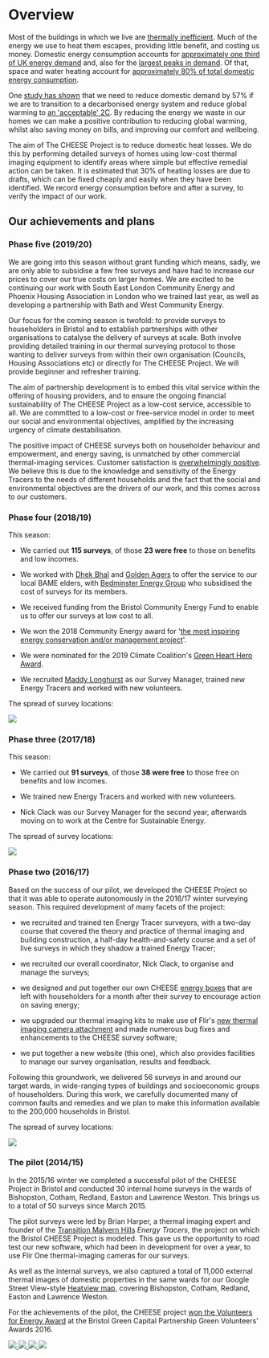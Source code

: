 
# Overview

Most of the buildings in which we live are [thermally
inefficient](https://en.wikipedia.org/wiki/Energy_efficiency_in_British_housing).
Much of the energy we use to heat them escapes, providing little benefit, and
costing us money. Domestic energy consumption accounts for [approximately one
third of UK energy
demand](https://www.gov.uk/government/collections/energy-consumption-in-the-uk)
and, also for the [largest peaks in demand](http://gridwatch.co.uk/). Of that,
space and water heating account for [approximately 80% of total domestic energy
consumption](https://www.gov.uk/government/statistics/energy-consumption-in-the-uk).

One [study has
shown](http://www.demandenergyequality.org/2030-energy-scenario.html) that we
need to reduce domestic demand by 57% if we are to transition to a decarbonised
energy system and reduce global warming to [an 'acceptable'
2C](https://en.wikipedia.org/wiki/Avoiding_Dangerous_Climate_Change).  By
reducing the energy we waste in our homes we can make a positive contribution
to reducing global warming, whilst also saving money on bills, and improving
our comfort and wellbeing.

The aim of The CHEESE Project is to reduce domestic heat losses. We do
this by performing detailed surveys of homes using low-cost thermal imaging
equipment to identify areas where simple but effective remedial action can be
taken. It is estimated that 30% of heating losses are due to drafts, which can
be fixed cheaply and easily when they have been identified.  We record
energy consumption before and after a survey, to verify the impact of our
work.

## Our achievements and plans

<a class="anchor" name="phase-five"></a>
### Phase five (2019/20)

We are going into this season without grant funding which means, sadly, we are
only able to subsidise a few free surveys and have had to increase our prices
to cover our true costs on larger homes. We are excited to be continuing our
work with South East London Community Energy and Phoenix Housing Association in
London who we trained last year, as well as developing a partnership with Bath
and West Community Energy.

Our focus for the coming season is twofold: to provide surveys to householders
in Bristol and to establish partnerships with other organisations to catalyse
the delivery of surveys at scale. Both involve providing detailed training in
our thermal surveying protocol to those wanting to deliver surveys from within
their own organisation (Councils, Housing Associations etc) or directly for The
CHEESE Project. We will provide beginner and refresher training.

The aim of partnership development is to embed this vital service within the
offering of housing providers, and to ensure the ongoing financial
sustainability of The CHEESE Project as a low-cost service, accessible to all.
We are committed to a low-cost or free-service model in order to meet our
social and environmental objectives, amplified by the increasing urgency of
climate destabilisation.

The positive impact of CHEESE surveys both on householder behaviour and
empowerment, and energy saving, is unmatched by other commercial
thermal-imaging services. Customer satisfaction is [overwhelmingly
positive](/testimonials). We believe this is due to the knowledge and
sensitivity of the Energy Tracers to the needs of different households and the
fact that the social and environmental objectives are the drivers of our work,
and this comes across to our customers.

<a class="anchor" name="phase-four"></a>
### Phase four (2018/19)

This season:

- We carried out **115 surveys**, of those **23 were free** to those on
  benefits and low incomes.

- We worked with [Dhek Bhal](http://www.dhekbhal.org.uk/) and [Golden
  Agers](https://www.wellaware.org.uk/activities/golden-agers/) to offer the
service to our local BAME elders, with [Bedminster Energy
Group](http://www.bedminsterenergy.org.uk/) who subsidised the cost of surveys
for its members.

- We received funding from the Bristol Community Energy Fund to enable us to
  offer our surveys at low cost to all.

- We won the 2018 Community Energy award for '[the most inspiring energy
  conservation and/or management
project](/news/2018-10-community-energy-awards)'.

- We were nominated for the 2019 Climate Coalition's [Green Heart Hero
  Award](/news/2019-03-11-Green-Heart-Hero-awards).

- We recruited [Maddy Longhurst](/governance#maddy-longhurst) as our Survey
  Manager, trained new Energy Tracers and worked with new volunteers.

The spread of survey locations:

<a data-lightbox="achievements" href="{{url_for('.assets', filename='images/2018-19-survey-locations.png')}}">
  <img src="{{'images/2018-19-survey-locations.png'|thumbnail('400x400')}}" class="img-thumbnail img-fluid mx-auto d-block">
</a>

<a class="anchor" name="phase-three"></a>
### Phase three (2017/18)

This season:

- We carried out **91 surveys**, of those **38 were free** to those free on
  benefits and low incomes.

- We trained new Energy Tracers and worked with new volunteers.

- Nick Clack was our Survey Manager for the second year, afterwards moving on
  to work at the Centre for Sustainable Energy.

The spread of survey locations:

<a data-lightbox="achievements" href="{{url_for('.assets', filename='images/2017-18-survey-locations.png')}}">
  <img src="{{'images/2017-18-survey-locations.png'|thumbnail('400x400')}}" class="img-thumbnail img-fluid mx-auto d-block">
</a>


<a class="anchor" name="phase-two"></a>
### Phase two (2016/17)

Based on the success of our pilot, we developed the CHEESE Project so that it
was able to operate autonomously in the 2016/17 winter surveying season. This
required development of many facets of the project:

- we recruited and trained ten Energy Tracer surveyors, with a two-day course
  that covered the theory and practice of thermal imaging and building
  construction, a half-day health-and-safety course and a set of live surveys
  in which they shadow a trained Energy Tracer;

- we recruited our overall coordinator, Nick Clack, to organise and manage the
  surveys;

- we designed and put together our own CHEESE [energy boxes](/cheese-box) that
  are left with householders for a month after their survey to encourage action
  on saving energy;

- we upgraded our thermal imaging kits to make use of Flir's [new thermal
  imaging camera attachment](http://www.flir.co.uk/flirone) and made numerous
  bug fixes and enhancements to the CHEESE survey software;

- we put together a new website (this one), which also provides facilities to
  manage our survey organisation, results and feedback.

Following this groundwork, we delivered 56 surveys in and around our target
wards, in wide-ranging types of buildings and socioeconomic groups of
householders. During this work, we carefully documented many of common faults
and remedies and we plan to make this information available to the 200,000
households in Bristol.

The spread of survey locations:

<a data-lightbox="achievements" href="{{url_for('.assets', filename='images/2016-17-survey-locations.png')}}">
  <img src="{{'images/2016-17-survey-locations.png'|thumbnail('400x400')}}" class="img-thumbnail img-fluid mx-auto d-block">
</a>

<a class="anchor" name="pilot"></a>
### The pilot (2014/15)

In the 2015/16 winter we completed a successful pilot of the CHEESE Project in
Bristol and conducted 30 internal home surveys in the wards of Bishopston,
Cotham, Redland, Easton and Lawrence Weston. This brings us to a total of 50
surveys since March 2015.

The pilot surveys were led by Brian Harper, a thermal imaging expert and
founder of the [Transition Malvern
Hills](https://transitionmalvernhills.org.uk) *Energy Tracers*,  the project on
which the Bristol CHEESE Project is modeled. This gave us the opportunity to
road test our new software, which had been in development for over a year, to
use Flir One thermal-imaging cameras for our surveys.

As well as the internal surveys, we also captured a total of 11,000 external
thermal images of domestic properties in the same wards for our Google Street
View-style [Heatview map](http://www.heatview.co.uk), covering Bishopston,
Cotham, Redland, Easton and Lawrence Weston.

For the achievements of the pilot, the CHEESE project [won the Volunteers for Energy
Award](http://bristolgreencapital.org/winners-announced-in-the-green-volunteers-awards-2016)
at the Bristol Green Capital Partnership Green Volunteers' Awards 2016.

<div class="thumbs">
<a data-lightbox="achievements" href="{{url_for('.assets', filename='images/heatview.png')}}">
  <img src="{{'images/heatview.png'|thumbnail('180x180')}}" class="img-thumbnail img-fluid">
</a>
<a data-lightbox="achievements" href="{{url_for('.assets', filename='images/heatview-image.png')}}">
  <img src="{{'images/heatview-image.png'|thumbnail('180x180')}}" class="img-thumbnail img-fluid">
</a>
<a data-lightbox="achievements" href="{{url_for('.assets', filename='images/2016-03-green-volunteers-award/award.jpg')}}"
   data-title="The Volunteers for Energy award!">
  <img src="{{'images/2016-03-green-volunteers-award/award.jpg'|thumbnail('180x180')}}" class="img-thumbnail img-fluid">
</a>
<a data-lightbox="achievements" href="{{url_for('.assets', filename='images/2016-03-green-volunteers-award/mike-jeremy.jpg')}}"
   data-title="Mareike Schmidt, Bristol City Council, with Mike and Jeremy from CHEESE.">
  <img src="{{'images/2016-03-green-volunteers-award/mike-jeremy.jpg'|thumbnail('180x180')}}" class="img-thumbnail img-fluid">
</a>
</div>

<!--The spread of survey locations:

<a data-lightbox="achievements" href="{{url_for('.assets', filename='images/2015-16-survey-locations.png')}}">
  <img src="{{'images/2015-16-survey-locations.png'|thumbnail('400x400')}}" class="img-thumbnail img-fluid mx-auto d-block">
</a>-->
